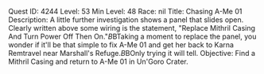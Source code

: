 Quest ID: 4244
Level: 53
Min Level: 48
Race: nil
Title: Chasing A-Me 01
Description: A little further investigation shows a panel that slides open. Clearly written above some wiring is the statement, "Replace Mithril Casing And Turn Power Off Then On."$B$BTaking a moment to replace the panel, you wonder if it'll be that simple to fix A-Me 01 and get her back to Karna Remtravel near Marshall's Refuge.$B$BOnly trying it will tell.
Objective: Find a Mithril Casing and return to A-Me 01 in Un'Goro Crater.
